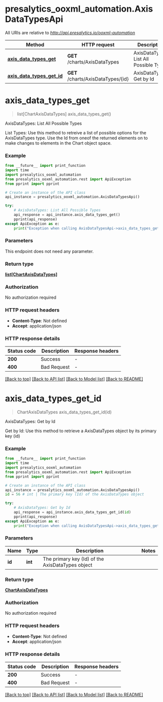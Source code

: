 # presalytics_ooxml_automation.AxisDataTypesApi

All URIs are relative to *http://api.presalytics.io/ooxml-automation*

Method | HTTP request | Description
------------- | ------------- | -------------
[**axis_data_types_get**](AxisDataTypesApi.md#axis_data_types_get) | **GET** /charts/AxisDataTypes | AxisDataTypes: List All Possible Types
[**axis_data_types_get_id**](AxisDataTypesApi.md#axis_data_types_get_id) | **GET** /charts/AxisDataTypes/{id} | AxisDataTypes: Get by Id


# **axis_data_types_get**
> list[ChartAxisDataTypes] axis_data_types_get()

AxisDataTypes: List All Possible Types

List Types: Use this method to retreive a list of possible options for the AxisDataTypes type. Use the Id from oneof the returned elements on to make changes to elements in the Chart object space.

### Example

```python
from __future__ import print_function
import time
import presalytics_ooxml_automation
from presalytics_ooxml_automation.rest import ApiException
from pprint import pprint

# Create an instance of the API class
api_instance = presalytics_ooxml_automation.AxisDataTypesApi()

try:
    # AxisDataTypes: List All Possible Types
    api_response = api_instance.axis_data_types_get()
    pprint(api_response)
except ApiException as e:
    print("Exception when calling AxisDataTypesApi->axis_data_types_get: %s\n" % e)
```

### Parameters
This endpoint does not need any parameter.

### Return type

[**list[ChartAxisDataTypes]**](ChartAxisDataTypes.md)

### Authorization

No authorization required

### HTTP request headers

 - **Content-Type**: Not defined
 - **Accept**: application/json

### HTTP response details
| Status code | Description | Response headers |
|-------------|-------------|------------------|
**200** | Success |  -  |
**400** | Bad Request |  -  |

[[Back to top]](#) [[Back to API list]](../README.md#documentation-for-api-endpoints) [[Back to Model list]](../README.md#documentation-for-models) [[Back to README]](../README.md)

# **axis_data_types_get_id**
> ChartAxisDataTypes axis_data_types_get_id(id)

AxisDataTypes: Get by Id

Get by Id: Use this method to retrieve a AxisDataTypes object by its primary key (id)

### Example

```python
from __future__ import print_function
import time
import presalytics_ooxml_automation
from presalytics_ooxml_automation.rest import ApiException
from pprint import pprint

# Create an instance of the API class
api_instance = presalytics_ooxml_automation.AxisDataTypesApi()
id = 56 # int | The primary key (Id) of the AxisDataTypes object

try:
    # AxisDataTypes: Get by Id
    api_response = api_instance.axis_data_types_get_id(id)
    pprint(api_response)
except ApiException as e:
    print("Exception when calling AxisDataTypesApi->axis_data_types_get_id: %s\n" % e)
```

### Parameters

Name | Type | Description  | Notes
------------- | ------------- | ------------- | -------------
 **id** | **int**| The primary key (Id) of the AxisDataTypes object | 

### Return type

[**ChartAxisDataTypes**](ChartAxisDataTypes.md)

### Authorization

No authorization required

### HTTP request headers

 - **Content-Type**: Not defined
 - **Accept**: application/json

### HTTP response details
| Status code | Description | Response headers |
|-------------|-------------|------------------|
**200** | Success |  -  |
**400** | Bad Request |  -  |

[[Back to top]](#) [[Back to API list]](../README.md#documentation-for-api-endpoints) [[Back to Model list]](../README.md#documentation-for-models) [[Back to README]](../README.md)

